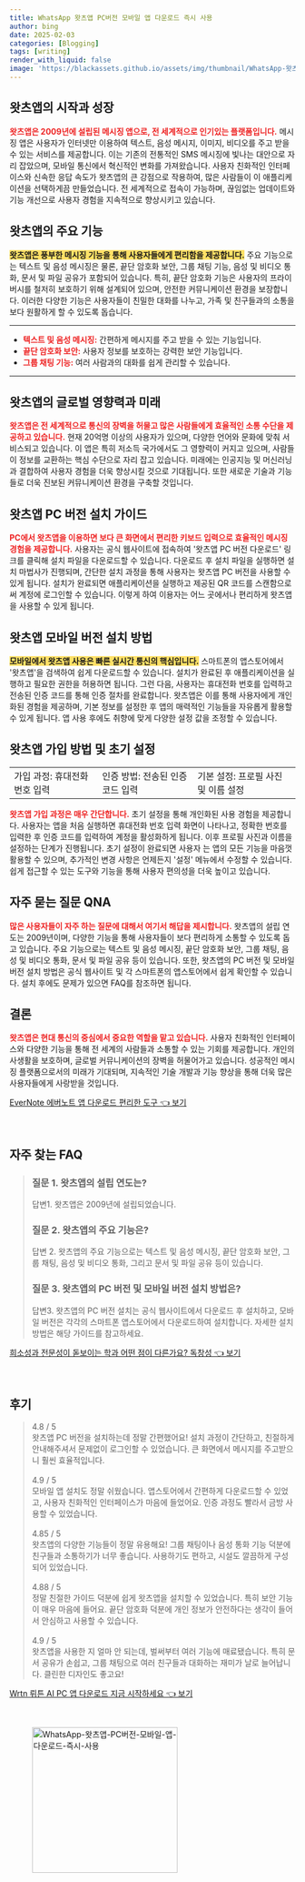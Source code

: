 ```yaml
---
title: WhatsApp 왓츠앱 PC버전 모바일 앱 다운로드 즉시 사용
author: bing
date: 2025-02-03
categories: [Blogging]
tags: [writing]
render_with_liquid: false
image: 'https://blackassets.github.io/assets/img/thumbnail/WhatsApp-왓츠앱-PC버전-모바일-앱-다운로드-즉시-사용.webp'
---
```



<h2 id='왓츠앱의 시작과 성장'>왓츠앱의 시작과 성장</h2>

<p><b><span style="color: #ee2323;">왓츠앱은 2009년에 설립된 메시징 앱으로, 전 세계적으로 인기있는 플랫폼입니다.</span></b> 메시징 앱은 사용자가 인터넷만 이용하여 텍스트, 음성 메시지, 이미지, 비디오를 주고 받을 수 있는 서비스를 제공합니다. 이는 기존의 전통적인 SMS 메시징에 빛나는 대안으로 자리 잡았으며, 모바일 통신에서 혁신적인 변화를 가져왔습니다. 사용자 친화적인 인터페이스와 신속한 응답 속도가 왓츠앱의 큰 강점으로 작용하여, 많은 사람들이 이 애플리케이션을 선택하게끔 만들었습니다. 전 세계적으로 접속이 가능하며, 끊임없는 업데이트와 기능 개선으로 사용자 경험을 지속적으로 향상시키고 있습니다.</p>

<h2 id='왓츠앱의 주요 기능'>왓츠앱의 주요 기능</h2>

<p><b><span style="background-color: #ffe066;">왓츠앱은 풍부한 메시징 기능을 통해 사용자들에게 편리함을 제공합니다.</span></b> 주요 기능으로는 텍스트 및 음성 메시징은 물론, 끝단 암호화 보안, 그룹 채팅 기능, 음성 및 비디오 통화, 문서 및 파일 공유가 포함되어 있습니다. 특히, 끝단 암호화 기능은 사용자의 프라이버시를 철저히 보호하기 위해 설계되어 있으며, 안전한 커뮤니케이션 환경을 보장합니다. 이러한 다양한 기능은 사용자들이 친밀한 대화를 나누고, 가족 및 친구들과의 소통을 보다 원활하게 할 수 있도록 돕습니다.</p>

<hr />

<ul>
    <li><b><span style="color: #ee2323;">텍스트 및 음성 메시징:</span></b> 간편하게 메시지를 주고 받을 수 있는 기능입니다.</li>
    <li><b><span style="color: #ee2323;">끝단 암호화 보안:</span></b> 사용자 정보를 보호하는 강력한 보안 기능입니다.</li>
    <li><b><span style="color: #ee2323;">그룹 채팅 기능:</span></b> 여러 사람과의 대화를 쉽게 관리할 수 있습니다.</li>
</ul>

<hr />

<h2 id='왓츠앱의 글로벌 영향력과 미래'>왓츠앱의 글로벌 영향력과 미래</h2>

<p><b><span style="color: #ee2323;">왓츠앱은 전 세계적으로 통신의 장벽을 허물고 많은 사람들에게 효율적인 소통 수단을 제공하고 있습니다.</span></b> 현재 20억명 이상의 사용자가 있으며, 다양한 언어와 문화에 맞춰 서비스되고 있습니다. 이 앱은 특히 저소득 국가에서도 그 영향력이 커지고 있으며, 사람들이 정보를 교환하는 핵심 수단으로 자리 잡고 있습니다. 미래에는 인공지능 및 머신러닝과 결합하여 사용자 경험을 더욱 향상시킬 것으로 기대됩니다. 또한 새로운 기술과 기능들로 더욱 진보된 커뮤니케이션 환경을 구축할 것입니다.</p>

<h2 id='왓츠앱 PC 버전 설치 가이드'>왓츠앱 PC 버전 설치 가이드</h2>

<p><b><span style="color: #ee2323;">PC에서 왓츠앱을 이용하면 보다 큰 화면에서 편리한 키보드 입력으로 효율적인 메시징 경험을 제공합니다.</span></b> 사용자는 공식 웹사이트에 접속하여 '왓츠앱 PC 버전 다운로드' 링크를 클릭해 설치 파일을 다운로드할 수 있습니다. 다운로드 후 설치 파일을 실행하면 설치 마법사가 진행되며, 간단한 설치 과정을 통해 사용자는 왓츠앱 PC 버전을 사용할 수 있게 됩니다. 설치가 완료되면 애플리케이션을 실행하고 제공된 QR 코드를 스캔함으로써 계정에 로그인할 수 있습니다. 이렇게 하여 이용자는 어느 곳에서나 편리하게 왓츠앱을 사용할 수 있게 됩니다.</p>

<h2 id='왓츠앱 모바일 버전 설치 방법'>왓츠앱 모바일 버전 설치 방법</h2>

<p><b><span style="background-color: #ffe066;">모바일에서 왓츠앱 사용은 빠른 실시간 통신의 핵심입니다.</span></b> 스마트폰의 앱스토어에서 '왓츠앱'을 검색하여 쉽게 다운로드할 수 있습니다. 설치가 완료된 후 애플리케이션을 실행하고 필요한 권한을 허용하면 됩니다. 그런 다음, 사용자는 휴대전화 번호를 입력하고 전송된 인증 코드를 통해 인증 절차를 완료합니다. 왓츠앱은 이를 통해 사용자에게 개인화된 경험을 제공하며, 기본 정보를 설정한 후 앱의 매력적인 기능들을 자유롭게 활용할 수 있게 됩니다. 앱 사용 후에도 취향에 맞게 다양한 설정 값을 조정할 수 있습니다.</p>

<h2 id='왓츠앱 가입 방법 및 초기 설정'>왓츠앱 가입 방법 및 초기 설정</h2>

<table>
    <tr>
        <td>가입 과정: 휴대전화 번호 입력</td>
        <td>인증 방법: 전송된 인증 코드 입력</td>
        <td>기본 설정: 프로필 사진 및 이름 설정</td>
    </tr>
</table>

<p><b><span style="color: #ee2323;">왓츠앱 가입 과정은 매우 간단합니다.</span></b> 초기 설정을 통해 개인화된 사용 경험을 제공합니다. 사용자는 앱을 처음 실행하면 휴대전화 번호 입력 화면이 나타나고, 정확한 번호를 입력한 후 인증 코드를 입력하여 계정을 활성화하게 됩니다. 이후 프로필 사진과 이름을 설정하는 단계가 진행됩니다. 초기 설정이 완료되면 사용자 는 앱의 모든 기능을 마음껏 활용할 수 있으며, 추가적인 변경 사항은 언제든지 '설정' 메뉴에서 수정할 수 있습니다. 쉽게 접근할 수 있는 도구와 기능을 통해 사용자 편의성을 더욱 높이고 있습니다.</p>

<h2 id='자주 묻는 질문 QNA'>자주 묻는 질문 QNA</h2>

<p><b><span style="color: #ee2323;">많은 사용자들이 자주 하는 질문에 대해서 여기서 해답을 제시합니다.</span></b> 왓츠앱의 설립 연도는 2009년이며, 다양한 기능을 통해 사용자들이 보다 편리하게 소통할 수 있도록 돕고 있습니다. 주요 기능으로는 텍스트 및 음성 메시징, 끝단 암호화 보안, 그룹 채팅, 음성 및 비디오 통화, 문서 및 파일 공유 등이 있습니다. 또한, 왓츠앱의 PC 버전 및 모바일 버전 설치 방법은 공식 웹사이트 및 각 스마트폰의 앱스토어에서 쉽게 확인할 수 있습니다. 설치 후에도 문제가 있으면 FAQ를 참조하면 됩니다.</p>

<h2 id='결론'>결론</h2>

<p><b><span style="color: #ee2323;">왓츠앱은 현대 통신의 중심에서 중요한 역할을 맡고 있습니다.</span></b> 사용자 친화적인 인터페이스와 다양한 기능을 통해 전 세계의 사람들과 소통할 수 있는 기회를 제공합니다. 개인의 사생활을 보호하며, 글로벌 커뮤니케이션의 장벽을 허물어가고 있습니다. 성공적인 메시징 플랫폼으로서의 미래가 기대되며, 지속적인 기술 개발과 기능 향상을 통해 더욱 많은 사용자들에게 사랑받을 것입니다.</p>


<p><a class="click-button" title="EverNote 에버노트 앱 다운로드 편리한 도구" href="https://blackassets.github.io/posts/EverNote-%EC%97%90%EB%B2%84%EB%85%B8%ED%8A%B8-%EC%95%B1-%EB%8B%A4%EC%9A%B4%EB%A1%9C%EB%93%9C-%ED%8E%B8%EB%A6%AC%ED%95%9C-%EB%8F%84%EA%B5%AC/" rel="dofollow">EverNote 에버노트 앱 다운로드 편리한 도구 👈 보기</a></p><br>
<h2 id='자주_찾는_FAQ'>자주 찾는 FAQ</h2>
<div itemscope="" itemtype="https://schema.org/FAQPage"> 
<blockquote> 
<div itemscope="" itemprop="mainEntity" itemtype="https://schema.org/Question"> 
<h3 itemprop="name">질문 1. 왓츠앱의 설립 연도는?</h3> 
<div itemscope="" itemprop="acceptedAnswer" itemtype="https://schema.org/Answer"> 
<span itemprop="text"> 
<p>답변1. 왓츠앱은 2009년에 설립되었습니다.</p> 
</span> 
</div> 
</div> 

<div itemscope="" itemprop="mainEntity" itemtype="https://schema.org/Question"> 
<h3 itemprop="name">질문 2. 왓츠앱의 주요 기능은?</h3> 
<div itemscope="" itemprop="acceptedAnswer" itemtype="https://schema.org/Answer"> 
<span itemprop="text"> 
<p>답변 2. 왓츠앱의 주요 기능으로는 텍스트 및 음성 메시징, 끝단 암호화 보안, 그룹 채팅, 음성 및 비디오 통화, 그리고 문서 및 파일 공유 등이 있습니다.</p> 
</span> 
</div> 
</div> 

<div itemscope="" itemprop="mainEntity" itemtype="https://schema.org/Question"> 
<h3 itemprop="name">질문 3. 왓츠앱의 PC 버전 및 모바일 버전 설치 방법은?</h3> 
<div itemscope="" itemprop="acceptedAnswer" itemtype="https://schema.org/Answer"> 
<span itemprop="text"> 
<p>답변3. 왓츠앱의 PC 버전 설치는 공식 웹사이트에서 다운로드 후 설치하고, 모바일 버전은 각각의 스마트폰 앱스토어에서 다운로드하여 설치합니다. 자세한 설치 방법은 해당 가이드를 참고하세요.</p> 
</span> 
</div> 
</div> 

</blockquote> 
</div>
<p><a class="click-button" title="희소성과 전문성이 돋보이는 학과 어떤 점이 다른가요? 독창성" href="https://blackassets.github.io/posts/%ED%9D%AC%EC%86%8C%EC%84%B1%EA%B3%BC-%EC%A0%84%EB%AC%B8%EC%84%B1%EC%9D%B4-%EB%8F%8B%EB%B3%B4%EC%9D%B4%EB%8A%94-%ED%95%99%EA%B3%BC-%EC%96%B4%EB%96%A4-%EC%A0%90%EC%9D%B4-%EB%8B%A4%EB%A5%B8%EA%B0%80%EC%9A%94-%EB%8F%85%EC%B0%BD%EC%84%B1/" rel="dofollow">희소성과 전문성이 돋보이는 학과 어떤 점이 다른가요? 독창성 👈 보기</a></p><br>
<h2 id='후기'>후기</h2>
<div itemscope itemtype="https://schema.org/Product">
  <blockquote>
  <div itemprop="review" itemscope itemtype="https://schema.org/Review">
      <div itemprop="reviewRating" itemscope itemtype="https://schema.org/Rating"> <span itemprop="ratingValue">4.8</span> / <span itemprop="bestRating">5</span> </div>
      <span itemprop="reviewBody">왓츠앱 PC 버전을 설치하는데 정말 간편했어요! 설치 과정이 간단하고, 친절하게 안내해주셔서 문제없이 로그인할 수 있었습니다. 큰 화면에서 메시지를 주고받으니 훨씬 효율적입니다.</span>
  </div>
  <br>
  <div itemprop="review" itemscope itemtype="https://schema.org/Review">
      <div itemprop="reviewRating" itemscope itemtype="https://schema.org/Rating"> <span itemprop="ratingValue">4.9</span> / <span itemprop="bestRating">5</span> </div>
      <span itemprop="reviewBody">모바일 앱 설치도 정말 쉬웠습니다. 앱스토어에서 간편하게 다운로드할 수 있었고, 사용자 친화적인 인터페이스가 마음에 들었어요. 인증 과정도 빨라서 금방 사용할 수 있었습니다.</span>
  </div>
  <br>
  <div itemprop="review" itemscope itemtype="https://schema.org/Review">
      <div itemprop="reviewRating" itemscope itemtype="https://schema.org/Rating"> <span itemprop="ratingValue">4.85</span> / <span itemprop="bestRating">5</span> </div>
      <span itemprop="reviewBody">왓츠앱의 다양한 기능들이 정말 유용해요! 그룹 채팅이나 음성 통화 기능 덕분에 친구들과 소통하기가 너무 좋습니다. 사용하기도 편하고, 시설도 깔끔하게 구성되어 있었습니다.</span>
  </div>
  <br>
  <div itemprop="review" itemscope itemtype="https://schema.org/Review">
      <div itemprop="reviewRating" itemscope itemtype="https://schema.org/Rating"> <span itemprop="ratingValue">4.88</span> / <span itemprop="bestRating">5</span> </div>
      <span itemprop="reviewBody">정말 친절한 가이드 덕분에 쉽게 왓츠앱을 설치할 수 있었습니다. 특히 보안 기능이 매우 마음에 들어요. 끝단 암호화 덕분에 개인 정보가 안전하다는 생각이 들어서 안심하고 사용할 수 있습니다.</span>
  </div>
  <br>
  <div itemprop="review" itemscope itemtype="https://schema.org/Review">
      <div itemprop="reviewRating" itemscope itemtype="https://schema.org/Rating"> <span itemprop="ratingValue">4.9</span> / <span itemprop="bestRating">5</span> </div>
      <span itemprop="reviewBody">왓츠앱을 사용한 지 얼마 안 되는데, 벌써부터 여러 기능에 매료됐습니다. 특히 문서 공유가 손쉽고, 그룹 채팅으로 여러 친구들과 대화하는 재미가 날로 늘어납니다. 클린한 디자인도 좋고요!</span>
  </div>
  </blockquote>
</div>
<p><a class="click-button" title="Wrtn 뤼튼 AI PC 앱 다운로드 지금 시작하세요" href="https://blackassets.github.io/posts/Wrtn-%EB%A4%BC%ED%8A%BC-AI-PC-%EC%95%B1-%EB%8B%A4%EC%9A%B4%EB%A1%9C%EB%93%9C-%EC%A7%80%EA%B8%88-%EC%8B%9C%EC%9E%91%ED%95%98%EC%84%B8%EC%9A%94/" rel="dofollow">Wrtn 뤼튼 AI PC 앱 다운로드 지금 시작하세요 👈 보기</a></p><br>
<figure class="image"><img src="https://blackassets.github.io/assets/img/thumbnail/WhatsApp-왓츠앱-PC버전-모바일-앱-다운로드-즉시-사용.webp" alt="WhatsApp-왓츠앱-PC버전-모바일-앱-다운로드-즉시-사용" width="256" height="256"></figure>